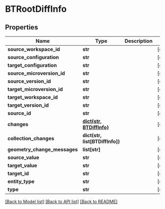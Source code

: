 # BTRootDiffInfo

## Properties
Name | Type | Description | Notes
------------ | ------------- | ------------- | -------------
**source_workspace_id** | **str** |  | [optional] 
**source_configuration** | **str** |  | [optional] 
**target_configuration** | **str** |  | [optional] 
**source_microversion_id** | **str** |  | [optional] 
**source_version_id** | **str** |  | [optional] 
**target_microversion_id** | **str** |  | [optional] 
**target_workspace_id** | **str** |  | [optional] 
**target_version_id** | **str** |  | [optional] 
**source_id** | **str** |  | [optional] 
**changes** | [**dict(str, BTDiffInfo)**](BTDiffInfo.md) |  | [optional] 
**collection_changes** | **dict(str, list[BTDiffInfo])** |  | [optional] 
**geometry_change_messages** | **list[str]** |  | [optional] 
**source_value** | **str** |  | [optional] 
**target_value** | **str** |  | [optional] 
**target_id** | **str** |  | [optional] 
**entity_type** | **str** |  | [optional] 
**type** | **str** |  | [optional] 

[[Back to Model list]](../README.md#documentation-for-models) [[Back to API list]](../README.md#documentation-for-api-endpoints) [[Back to README]](../README.md)


